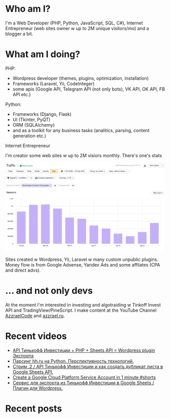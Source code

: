 # Who am I?

I'm a Web Developer (PHP, Python, JavaScript, SQL, C#), Internet Entrepreneur (web sites owner w up to 2M unique visitors/mo) and a blogger a bit.

# What am I doing?

PHP:
- Wordpress developer (themes, plugins, optimization, installation) 
- Frameworks (Laravel, Yii, CodeInteger)
- some apis (Google API, Telegram API (not only bots), VK API, OK API, FB API etc.)

Python:
- Frameworks (Django, Flask)
- UI (Tkinter, PyQT)
- ORM (SQLAlchemy)
- and as a toolkit for any business tasks (analitics, parsing, content generation etc.)

Internet Entrepreneur

I'm creator some web sites w up to 2M visiors monthly. There's one's stats

![Unique visitors in 2021](https://github.com/AzzraelCode/AzzraelCode/blob/main/images/n.jpg?raw=true)

Sites created w Wordpress, Yii, Laravel w many custom unpublic plugins. Money flow is from Google Adsense, Yandex Ads and some affilates (CPA and direct advs).

# ... and not only devs

At the moment I'm interested in investing and algotraiding w Tinkoff Invest API and TradingView/PineScript. I make content at the YouTube Channel [AzzraelCode](https://www.youtube.com/channel/UCf6kozNejHoQuFhBDB8cfxA) and [azzrael.ru](https://azzrael.ru). 

# Recent videos

<!-- AZZCODEYT:START -->
- [API Тинькофф Инвестиции + PHP + Sheets API = Wordpress plugin Экспорта](https://www.youtube.com/watch?v=Zt0-dOg4CG0)
- [Парсинг hh.ru на Python. Перспективность технологий.](https://www.youtube.com/watch?v=tFNdi7PtCkg)
- [Стрим .2 / API Тинькофф Инвестиции и как создать дубликат листа в Google Sheets API.](https://www.youtube.com/watch?v=Ool_LCs2_uA)
- [Create a Google Cloud Platform Service Account in 1 minute #shorts](https://www.youtube.com/watch?v=NgMoz50no6I)
- [Сервис для экспорта из Тинькофф Инвестиции в Google Sheets / Плагин для Wordpress.](https://www.youtube.com/watch?v=3OD6iF2Pll4)
<!-- AZZCODEYT:END -->


# Recent posts

<!-- AZZRAELRU:START -->
<!-- AZZRAELRU:END -->

